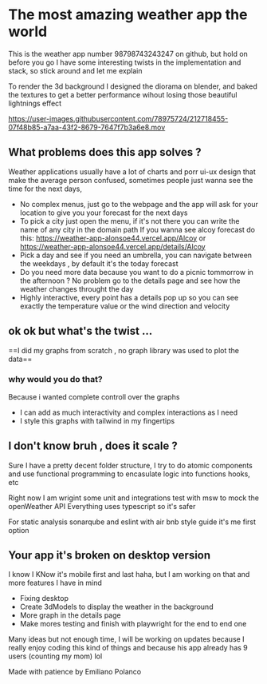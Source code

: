 # The most amazing weather app the world

This is the weather app number 98798743243247 on github, but hold on before you go I have some interesting twists in the implementation and stack, so stick around and let me explain

To render the 3d background I designed the diorama on blender, and baked the textures to get a better performance wihout losing those beautiful lightnings effect

https://user-images.githubusercontent.com/78975724/212718455-07f48b85-a7aa-43f2-8679-7647f7b3a6e8.mov

## What problems does this app solves ?

Weather applications usually have a lot of charts and porr ui-ux design that make the average person confused,
sometimes people just wanna see the time for the next days,

- No complex menus, just go to the webpage and the app will ask for your location to give you your forecast for the next days
- To pick a city just open the menu, if it's not there you can write the name of any city in the domain path
  If you wanna see alcoy forecast do this:
  https://weather-app-alonsoe44.vercel.app/Alcoy or
  https://weather-app-alonsoe44.vercel.app/details/Alcoy
- Pick a day and see if you need an umbrella, you can navigate between the weekdays , by default it's the today forecast
- Do you need more data because you want to do a picnic tommorrow in the afternoon ? No problem go to the details page and see how the weather changes throught the day
- Highly interactive, every point has a details pop up so you can see exactly the temperature value or the wind direction and velocity

## ok ok but what's the twist ...

==I did my graphs from scratch , no graph library was used to plot the data==

### why would you do that?

Because i wanted complete controll over the graphs

- I can add as much interactivity and complex interactions as I need
- I style this graphs with tailwind in my fingertips

## I don't know bruh , does it scale ?

Sure I have a pretty decent folder structure, I try to do atomic components and use functional programming to encasulate logic into functions hooks, etc

Right now I am wrigint some unit and integrations test with msw to mock the openWeather API
Everything uses typescript so it's safer

For static analysis sonarqube and eslint with air bnb style guide it's me first option

## Your app it's broken on desktop version

I know I KNow it's mobile first and last haha, but I am working on that and more features I have in mind

- Fixing desktop
- Create 3dModels to display the weather in the background
- More graph in the details page
- Make mores testing and finish with playwright for the end to end one

Many ideas but not enough time, I will be working on updates because I really enjoy coding this kind of things and because his app already has 9 users (counting my mom) lol

Made with patience by Emiliano Polanco
